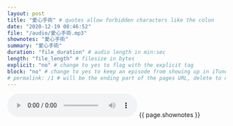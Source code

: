 ```yaml
---
layout: post
title: "愛心手術" # quotes allow forbidden characters like the colon
date: "2020-12-19 08:46:52"
file: "/audio/愛心手術.mp3"
shownotes: "愛心手術"
summary: "愛心手術"
duration: "file_duration" # audio length in min:sec
length: "file_length" # filesize in bytes
explicit: "no" # change to yes to flag with the explicit tag
block: "no" # change to yes to keep an episode from showing up in iTunes
# permalink: /1 # will be the ending part of the pages URL, delete to default to the title
---
```


<audio controls>
<source src="{{site.url}}{{site.baseurl}}{{ page.file }}" type="audio/x-mp3">
Your browser does not support the audio element.
</audio>
{{ page.shownotes }}
